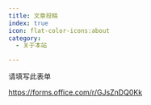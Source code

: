 ```yaml
---
title: 文章投稿
index: true
icon: flat-color-icons:about
category:
  - 关于本站

---
```


请填写此表单

https://forms.office.com/r/GJsZnDQ0Kk